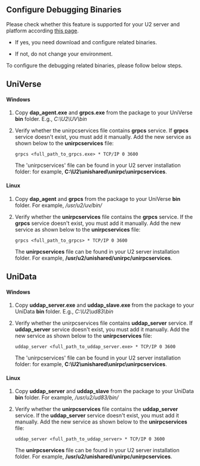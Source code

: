 
## Configure Debugging Binaries

Please check whether this feature is supported for your U2 server and platform according [this page](./DAPRelease.md).

 - If yes, you need download and configure related binaries.

 - If not, do not change your environment.

To configure the debugging related binaries, please follow below steps.

## UniVerse

#### Windows

1. Copy **dap_agent.exe** and **grpcs.exe** from the package to your UniVerse **bin** folder. E.g., *C:\U2\UV\bin*
  
2. Verify whether the unirpcservices file contains **grpcs** service. If **grpcs** service doesn't exist, you must add it manually. Add the new service as shown below to the **unirpcservices** file:

    ```
    grpcs <full_path_to_grpcs.exe> * TCP/IP 0 3600
    ```

    The 'unirpcservices' file can be found in your U2 server installation folder: for example, **C:\U2\unishared\unirpc\unirpcservices**.

#### Linux

1. Copy **dap_agent** and **grpcs** from the package to your UniVerse **bin** folder. For example, */usr/u2/uv/bin/*
  
2. Verify whether the **unirpcservices** file contains the **grpcs** service. If the **grpcs** service doesn't exist, you must add it manually. Add the new service as shown below to the **unirpcservices** file:

    ```
    grpcs <full_path_to_grpcs> * TCP/IP 0 3600
    ```

    The **unirpcservices** file can be found in your U2 server installation folder. For example,  **/usr/u2/unishared/unirpc/unirpcservices**.

## UniData

#### Windows

1. Copy **uddap_server.exe** and **uddap_slave.exe** from the package to your UniData **bin** folder. E.g., *C:\U2\ud83\bin*
  
2. Verify whether the unirpcservices file contains **uddap_server** service. If **uddap_server** service doesn't exist, you must add it manually. Add the new service as shown below to the **unirpcservices** file:

    ```
    uddap_server <full_path_to_uddap_server.exe> * TCP/IP 0 3600
    ```

    The 'unirpcservices' file can be found in your U2 server installation folder: for example, **C:\U2\unishared\unirpc\unirpcservices**.

#### Linux

1. Copy **uddap_server** and **uddap_slave** from the package to your UniData **bin** folder. For example, */usr/u2/ud83/bin/*
  
2. Verify whether the **unirpcservices** file contains the **uddap_server** service. If the **uddap_server** service doesn't exist, you must add it manually. Add the new service as shown below to the **unirpcservices** file:

    ```
    uddap_server <full_path_to_uddap_server> * TCP/IP 0 3600
    ```

    The **unirpcservices** file can be found in your U2 server installation folder. For example,  **/usr/u2/unishared/unirpc/unirpcservices**.